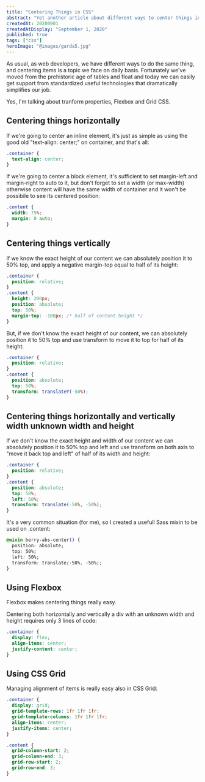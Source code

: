 ```yaml
---
title: "Centering Things in CSS"
abstract: "Yet another article about different ways to center things in CSS: position absolute + translate, Flexbox, CSS Grid."
createdAt: 20200901
createdAtDisplay: "September 1, 2020"
published: true
tags: ["css"]
heroImage: "@images/garda5.jpg"
---
```


As usual, as web developers, we have different ways to do the same thing, and centering items is a topic we face on daily basis. Fortunately we've moved from the prehistoric age of tables and float and today we can easily get support from standardized useful technologies that dramatically simplifies our job.

Yes, I'm talking about tranform properties, Flexbox and Grid CSS.

## Centering things horizontally

If we're going to center an inline element, it's just as simple as using the good old "text-align: center;" on container, and that's all:

```css
.container {
  text-align: center;
}
```

If we're going to center a block element, it's sufficient to set margin-left and margin-right to auto to it, but don't forget to set a width (or max-width) otherwise content will have the same width of container and it won't be possibile to see its centered position:

```css
.content {
  width: 75%;
  margin: 0 auto;
}
```

## Centering things vertically

If we know the exact height of our content we can absolutely position it to 50% top, and apply a negative margin-top equal to half of its height:

```css
.container {
  position: relative;
}
.content {
  height: 200px;
  position: absolute;
  top: 50%;
  margin-top: -100px; /* half of content height */
}
```

But, if we don't know the exact height of our content, we can absolutely position it to 50% top and use transform to move it to top for half of its height:

```css
.container {
  position: relative;
}
.content {
  position: absolute;
  top: 50%;
  transform: translateY(-50%);
}
```

## Centering things horizontally and vertically width unknown width and height

If we don't know the exact height and width of our content we can absolutely position it to 50% top and left and use transform on both axis to "move it back top and left" of half of its width and height:

```css
.container {
  position: relative;
}
.content {
  position: absolute;
  top: 50%;
  left: 50%;
  transform: translate(-50%, -50%);
}
```

It's a very common situation (for me), so I created a usefull Sass mixin to be used on .content:

```css
@mixin berry-abs-center() {
  position: absolute;
  top: 50%;
  left: 50%;
  transform: translate(-50%, -50%);
}
```

## Using Flexbox

Flexbox makes centering things really easy.

Centering both horizontally and vertically a div with an unknown width and height requires only 3 lines of code:

```css
.container {
  display: flex;
  align-items: center;
  justify-content: center;
}
```

## Using CSS Grid

Managing alignment of items is really easy also in CSS Grid:

```css
.container {
  display: grid;
  grid-template-rows: 1fr 1fr 1fr;
  grid-template-columns: 1fr 1fr 1fr;
  align-items: center;
  justify-items: center;
}

.content {
  grid-column-start: 2;
  grid-column-end: 3;
  grid-row-start: 2;
  grid-row-end: 3;
}
```
